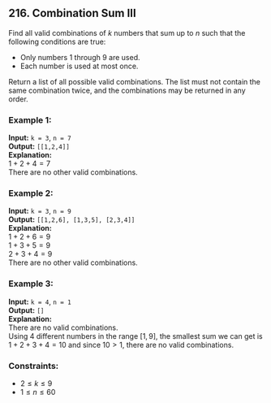 ## 216. Combination Sum III

Find all valid combinations of $k$ numbers that sum up to $n$ such that the following conditions are true:

- Only numbers 1 through 9 are used.
- Each number is used at most once.

Return a list of all possible valid combinations. The list must not contain the same combination twice, and the combinations may be returned in any order.

### Example 1:

**Input:** `k = 3`, `n = 7`  
**Output:** `[[1,2,4]]`  
**Explanation:**  
$1 + 2 + 4 = 7$  
There are no other valid combinations.

### Example 2:

**Input:** `k = 3`, `n = 9`  
**Output:** `[[1,2,6], [1,3,5], [2,3,4]]`  
**Explanation:**  
$1 + 2 + 6 = 9$  
$1 + 3 + 5 = 9$  
$2 + 3 + 4 = 9$  
There are no other valid combinations.

### Example 3:

**Input:** `k = 4`, `n = 1`  
**Output:** `[]`  
**Explanation:**  
There are no valid combinations.  
Using 4 different numbers in the range $[1,9]$, the smallest sum we can get is $1+2+3+4 = 10$ and since $10 > 1$, there are no valid combinations.

### Constraints:

- $2 \leq k \leq 9$
- $1 \leq n \leq 60$
